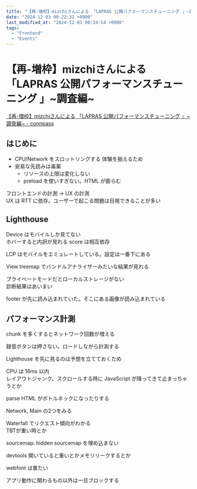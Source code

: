 ```yaml
---
title: "【再-増枠】mizchiさんによる 「LAPRAS 公開パフォーマンスチューニング 」~調査編~"
date: "2024-12-03 00:22:31 +0900"
last_modified_at: "2024-12-03 00:34:54 +0900"
tags:
  - "Frontend"
  - "Events"
---
```

# 【再-増枠】mizchiさんによる 「LAPRAS 公開パフォーマンスチューニング 」~調査編~
[【再-増枠】mizchiさんによる 「LAPRAS 公開パフォーマンスチューニング 」\~調査編\~ - connpass](https://lapras.connpass.com/event/337670/)

## はじめに
- CPU/Network をスロットリングする 体験を揃えるため
- 安易な先読みは毒薬
  - リソースの上限は変化しない
  - preload を使いすぎない。HTML が膨らむ

フロントエンドの計測 -> UX の計測  
UX は RTT に依存。ユーザーで起こる問題は目視できることが多い  

## Lighthouse
Device はモバイルしか見てない  
ホバーすると内訳が見れる
score は相互依存  

LCP はモバイルをエミュレートしている。設定は一番下にある  

View treemap でバンドルアナライザーみたいな結果が見れる  

プライベートモードだとローカルストレージがない  
診断結果はあいまい  

footer が先に読み込まれていた。そこにある画像が読み込まれている  

## パフォーマンス計測
chunk を多くするとネットワーク回数が増える  


録音ボタンは押さない。ロードしながら計測する

Lighthouse を先に見るのは予想を立てておくため  

CPU は 16ms 以内  
レイアウトジャンク。スクロールする時に JavaScript が降ってきて止まっちゃうとか

parse HTML がボトルネックになったりする  

Network, Main の2つをみる  

Waterfall でリクエスト傾向がわかる  
TBTが重い時とか  

sourcemap: hidden sourcemap を埋め込まない  

devtools 開いていると重いとかメモリリークするとか

webfont は重たい

アプリ動作に関わるもの以外は一旦ブロックする

